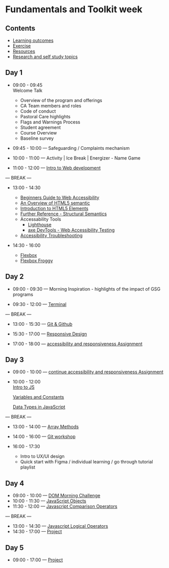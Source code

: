 # Fundamentals and Toolkit week

## Contents

- [Learning outcomes](./learning-outcomes.md)
- [Exercise](./exercise.md)
- [Resources](./resources.md)
- [Research and self study topics](./research-afternoon.md)

## Day 1

- 09:00 - 09:45 <br>
  Welcome Talk
  - Overview of the program and offerings
  - CA Team members and roles
  - Code of conduct
  - Pastoral Care highlights
  - Flags and Warnings Process
  - Student agreement
  - Course Overview
  - Baseline survey


- 09:45 - 10:00 — Safeguarding / Complaints mechanism

- 10:00 - 11:00 — Activity | Ice Break | Energizer - Name Game

- 11:00 - 12:00 — [Intro to Web development](intro-to-web.md)

— BREAK —

- 13:00 - 14:30  <br>
  - [Beginners Guide to Web Accessibility](https://www.a11ymatters.com/article/beginners-guide-to-web-a11y/)
  - [An Overview of HTML5 semantic](https://codepen.io/mi-lee/post/an-overview-of-html5-semantics)
  - [Introduction to HTML5 Elements](https://www.a11ymatters.com/article/intro-html5-sectioning-elements/)
  - [Further Reference - Structural Semantics](https://www.smashingmagazine.com/2013/01/the-importance-of-sections/#the-problem-with-div)
  - Accessability Tools
    - [Lighthouse](https://chrome.google.com/webstore/detail/lighthouse/blipmdconlkpinefehnmjammfjpmpbjk?hl=en)
    - [axe DevTools - Web Accessibility Testing](https://chrome.google.com/webstore/detail/axe-devtools-web-accessib/lhdoppojpmngadmnindnejefpokejbdd?hl=en)
  - [Accessibility Troubleshooting](https://developer.mozilla.org/en-US/docs/Learn/Accessibility/Accessibility_troubleshooting)
  
- 14:30 - 16:00 <br>
  - [Flexbox](./Flexbox.md)
  - [Flexbox Froggy](https://flexboxfroggy.com/)

## Day 2

- 09:00 - 09:30 — Morning Inspiration - highlights of the impact of GSG programs

- 09:30 - 12:00 — [Terminal](./terminal-ws)

— BREAK —

- 13:00 - 15:30 — [Git & Github](./git-and-github-ws)

- 15:30 - 17:00 — [Responsive Design](https://github.com/GSG-CA/Responsive-Design-Workshop)

- 17:00 - 18:00 — [accessibility and responsiveness Assignment](./projects/accessibility/README.md)

## Day 3

- 09:00 - 10:00 — [continue accessibility and responsiveness Assignment](./projects/accessibility/README.md)

- 10:00 - 12:00 <br>
  [Intro to JS](https://github.com/GSG-CA/Coding-Foundations-course/blob/master/coursebook/Week%2004/session-08/intro-to-js.md)

  [Variables and Constants](https://github.com/GSG-CA/Coding-Foundations-course/blob/master/coursebook/Week%2004/session-08/variables-and-constants.md)

  [Data Types in JavaScript](https://github.com/GSG-CA/Coding-Foundations-course/blob/master/coursebook/Week%2004/session-08/data-types.md)

— BREAK —
- 13:00 - 14:00  — [Array Methods](./array-methods.md)
- 14:00 - 16:00 — [Git workshop](https://github.com/GSG-CA/git-workflow-workshop-for-two)

- 16:00 - 17:30 <br>
  - Intro to UX/UI design
  - Quick start with Figma / individual learning / go through tutorial playlist

## Day 4
- 09:00 - 10:00 — [DOM Morning Challenge](https://github.com/GSG-CA/DOM-manipulation-Challenge)
- 10:00 - 11:30 — [JavaScript Objects](https://github.com/GSG-CA/Coding-Foundations-course/blob/master/coursebook/Week%2005/session-12/javascript-objects.md)
- 11:30 - 12:00 — [Javascript Comparison Operators](https://github.com/GSG-CA/Coding-Foundations-course/blob/master/coursebook/Week%2004/session-08/operators.md#comparison-operators)

— BREAK —

- 13:00 - 14:30 — [Javascript Logical Operators](https://github.com/GSG-CA/Coding-Foundations-course/blob/master/coursebook/Week%2004/session-08/operators.md#logical-operators)
- 14:30 - 17:00 — [Project](./projects/README.md)

## Day 5
- 09:00 - 17:00 — [Project](./projects/README.md)
